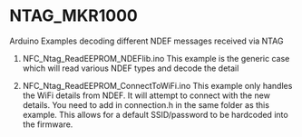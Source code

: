 # NTAG_MKR1000
Arduino Examples decoding different NDEF messages received via NTAG

1. NFC_Ntag_ReadEEPROM_NDEFlib.ino
This example is the generic case which will read various NDEF types and decode the detail

2. NFC_Ntag_ReadEEPROM_ConnectToWiFi.ino
This example only handles the WiFi details from NDEF. It will attempt to connect with the new details.
You need to add in connection.h in the same folder as this example. This allows for a default SSID/password to be hardcoded into the firmware.
